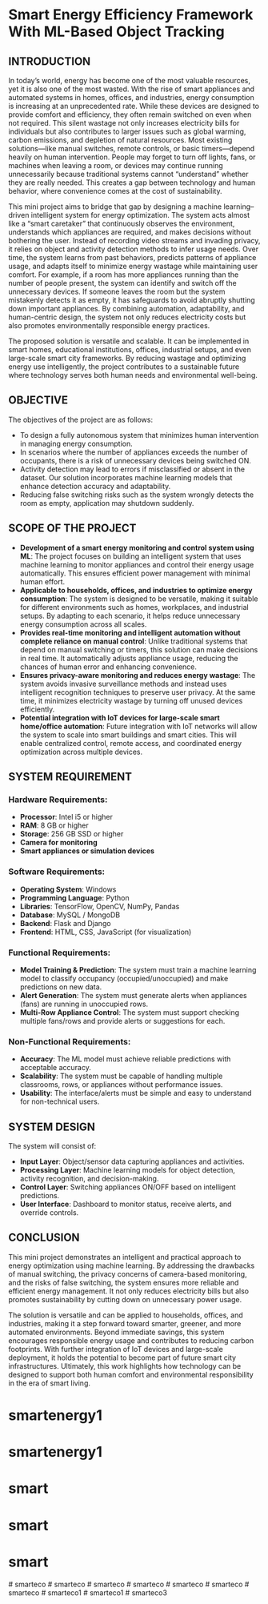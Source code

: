 # Smart Energy Efficiency Framework With ML-Based Object Tracking

## INTRODUCTION

In today’s world, energy has become one of the most valuable resources, yet it is also one of the most wasted. With the rise of smart appliances and automated systems in homes, offices, and industries, energy consumption is increasing at an unprecedented rate. While these devices are designed to provide comfort and efficiency, they often remain switched on even when not required. This silent wastage not only increases electricity bills for individuals but also contributes to larger issues such as global warming, carbon emissions, and depletion of natural resources. Most existing solutions—like manual switches, remote controls, or basic timers—depend heavily on human intervention. People may forget to turn off lights, fans, or machines when leaving a room, or devices may continue running unnecessarily because traditional systems cannot “understand” whether they are really needed. This creates a gap between technology and human behavior, where convenience comes at the cost of sustainability.

This mini project aims to bridge that gap by designing a machine learning–driven intelligent system for energy optimization. The system acts almost like a “smart caretaker” that continuously observes the environment, understands which appliances are required, and makes decisions without bothering the user. Instead of recording video streams and invading privacy, it relies on object and activity detection methods to infer usage needs. Over time, the system learns from past behaviors, predicts patterns of appliance usage, and adapts itself to minimize energy wastage while maintaining user comfort. For example, if a room has more appliances running than the number of people present, the system can identify and switch off the unnecessary devices. If someone leaves the room but the system mistakenly detects it as empty, it has safeguards to avoid abruptly shutting down important appliances. By combining automation, adaptability, and human-centric design, the system not only reduces electricity costs but also promotes environmentally responsible energy practices.

The proposed solution is versatile and scalable. It can be implemented in smart homes, educational institutions, offices, industrial setups, and even large-scale smart city frameworks. By reducing wastage and optimizing energy use intelligently, the project contributes to a sustainable future where technology serves both human needs and environmental well-being.

## OBJECTIVE

The objectives of the project are as follows:

*   To design a fully autonomous system that minimizes human intervention in managing energy consumption.
*   In scenarios where the number of appliances exceeds the number of occupants, there is a risk of unnecessary devices being switched ON.
*   Activity detection may lead to errors if misclassified or absent in the dataset. Our solution incorporates machine learning models that enhance detection accuracy and adaptability.
*   Reducing false switching risks such as the system wrongly detects the room as empty, application may shutdown suddenly.

## SCOPE OF THE PROJECT

*   **Development of a smart energy monitoring and control system using ML**: The project focuses on building an intelligent system that uses machine learning to monitor appliances and control their energy usage automatically. This ensures efficient power management with minimal human effort.
*   **Applicable to households, offices, and industries to optimize energy consumption**: The system is designed to be versatile, making it suitable for different environments such as homes, workplaces, and industrial setups. By adapting to each scenario, it helps reduce unnecessary energy consumption across all scales.
*   **Provides real-time monitoring and intelligent automation without complete reliance on manual control**: Unlike traditional systems that depend on manual switching or timers, this solution can make decisions in real time. It automatically adjusts appliance usage, reducing the chances of human error and enhancing convenience.
*   **Ensures privacy-aware monitoring and reduces energy wastage**: The system avoids invasive surveillance methods and instead uses intelligent recognition techniques to preserve user privacy. At the same time, it minimizes electricity wastage by turning off unused devices efficiently.
*   **Potential integration with IoT devices for large-scale smart home/office automation**: Future integration with IoT networks will allow the system to scale into smart buildings and smart cities. This will enable centralized control, remote access, and coordinated energy optimization across multiple devices.

## SYSTEM REQUIREMENT

### Hardware Requirements:

*   **Processor**: Intel i5 or higher
*   **RAM**: 8 GB or higher
*   **Storage**: 256 GB SSD or higher
*   **Camera for monitoring**
*   **Smart appliances or simulation devices**

### Software Requirements:

*   **Operating System**: Windows
*   **Programming Language**: Python
*   **Libraries**: TensorFlow, OpenCV, NumPy, Pandas
*   **Database**: MySQL / MongoDB
*   **Backend**: Flask and Django
*   **Frontend**: HTML, CSS, JavaScript (for visualization)

### Functional Requirements:

*   **Model Training & Prediction**: The system must train a machine learning model to classify occupancy (occupied/unoccupied) and make predictions on new data.
*   **Alert Generation**: The system must generate alerts when appliances (fans) are running in unoccupied rows.
*   **Multi-Row Appliance Control**: The system must support checking multiple fans/rows and provide alerts or suggestions for each.

### Non-Functional Requirements:

*   **Accuracy**: The ML model must achieve reliable predictions with acceptable accuracy.
*   **Scalability**: The system must be capable of handling multiple classrooms, rows, or appliances without performance issues.
*   **Usability**: The interface/alerts must be simple and easy to understand for non-technical users.

## SYSTEM DESIGN

The system will consist of:

*   **Input Layer**: Object/sensor data capturing appliances and activities.
*   **Processing Layer**: Machine learning models for object detection, activity recognition, and decision-making.
*   **Control Layer**: Switching appliances ON/OFF based on intelligent predictions.
*   **User Interface**: Dashboard to monitor status, receive alerts, and override controls.

## CONCLUSION

This mini project demonstrates an intelligent and practical approach to energy optimization using machine learning. By addressing the drawbacks of manual switching, the privacy concerns of camera-based monitoring, and the risks of false switching, the system ensures more reliable and efficient energy management. It not only reduces electricity bills but also promotes sustainability by cutting down on unnecessary power usage.

The solution is versatile and can be applied to households, offices, and industries, making it a step forward toward smarter, greener, and more automated environments. Beyond immediate savings, this system encourages responsible energy usage and contributes to reducing carbon footprints. With further integration of IoT devices and large-scale deployment, it holds the potential to become part of future smart city infrastructures. Ultimately, this work highlights how technology can be designed to support both human comfort and environmental responsibility in the era of smart living.
# smartenergy1
# smartenergy1
# smart
# smart
# smart
#   s m a r t e c o  
 #   s m a r t e c o  
 #   s m a r t e c o  
 #   s m a r t e c o  
 #   s m a r t e c o  
 #   s m a r t e c o  
 #   s m a r t e c o  
 #   s m a r t e c o 1  
 #   s m a r t e c o 1  
 #   s m a r t e c o 3  
 